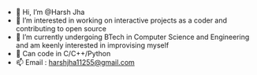 - 👋 Hi, I’m @Harsh Jha
- 👀 I’m interested in working on interactive projects as a coder and contributing to open source 
- 🌱 I’m currently undergoing BTech in Computer Science and Engineering and am keenly interested in improvising myself
- 💞️ Can code in C/C++/Python
- 📫 Email : harshjha11255@gmail.com 

<!---
predator0789/predator0789 is a ✨ special ✨ repository because its `README.md` (this file) appears on your GitHub profile.
You can click the Preview link to take a look at your changes.
--->
